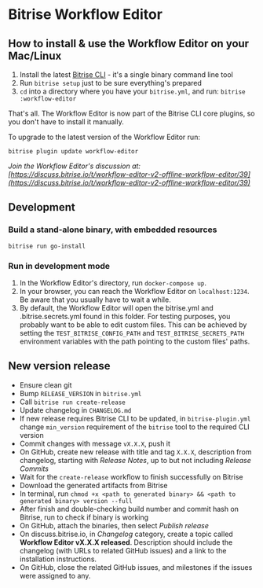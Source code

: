 # Bitrise Workflow Editor

## How to install & use the Workflow Editor on your Mac/Linux

1. Install the latest [Bitrise CLI](https://www.bitrise.io/cli) - it's a single binary command line tool
1. Run `bitrise setup` just to be sure everything's prepared
1. `cd` into a directory where you have your `bitrise.yml`, and run: `bitrise :workflow-editor`

That's all. The Workflow Editor is now part of the Bitrise CLI core plugins, so you don't have to install it manually.

To upgrade to the latest version of the Workflow Editor run:

```
bitrise plugin update workflow-editor
```

*Join the Workflow Editor's discussion at: [https://discuss.bitrise.io/t/workflow-editor-v2-offline-workflow-editor/39](https://discuss.bitrise.io/t/workflow-editor-v2-offline-workflow-editor/39)*


## Development

### Build a stand-alone binary, with embedded resources

```
bitrise run go-install
```

### Run in development mode

1. In the Workflow Editor's directory, run `docker-compose up`.
1. In your browser, you can reach the Workflow Editor on `localhost:1234`. Be aware that you usually have to wait a while.
1. By default, the Workflow Editor will open the bitrise.yml and .bitrise.secrets.yml found in this folder. For testing purposes, you probably want to be able to edit custom files. This can be achieved by setting the `TEST_BITRISE_CONFIG_PATH` and `TEST_BITRISE_SECRETS_PATH` environment variables with the path pointing to the custom files' paths.

## New version release

- Ensure clean git
- Bump `RELEASE_VERSION` in `bitrise.yml`
- Call `bitrise run create-release`
- Update changelog in `CHANGELOG.md`
- If new release requires Bitrise CLI to be updated, in `bitrise-plugin.yml` change `min_version` requirement of the `bitrise` tool to the required CLI version
- Commit changes with message `vX.X.X`, push it
- On GitHub, create new release with title and tag `X.X.X`, description from changelog, starting with *Release Notes*, up to but not including *Release Commits*
- Wait for the `create-release` workflow to finish successfully on Bitrise
- Download the generated artifacts from Bitrise
- In terminal, run `chmod +x <path to generated binary> && <path to generated binary> version --full`
- After finish and double-checking build number and commit hash on Bitrise, run <path to generated binary> to check if binary is working
- On GitHub, attach the binaries, then select *Publish release*
- On discuss.bitrise.io, in *Changelog* category, create a topic called **Workflow Editor vX.X.X released**. Description should include the changelog (with URLs to related GitHub issues) and a link to the installation instructions.
- On GitHub, close the related GitHub issues, and milestones if the issues were assigned to any.
